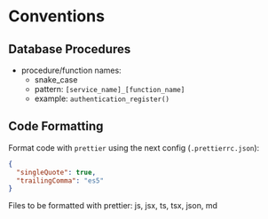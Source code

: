 # Conventions

## Database Procedures

- procedure/function names:
  - snake_case
  - pattern: `[service_name]_[function_name]`
  - example: `authentication_register()`

## Code Formatting

Format code with `prettier` using the next config (`.prettierrc.json`):

```json
{
  "singleQuote": true,
  "trailingComma": "es5"
}
```

Files to be formatted with prettier: js, jsx, ts, tsx, json, md
